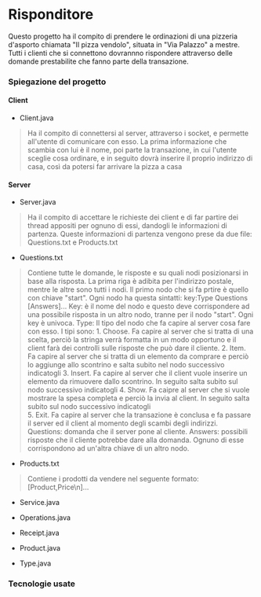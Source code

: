 # Risponditore

Questo progetto ha il compito di prendere le ordinazioni di una pizzeria d'asporto chiamata "Il pizza vendolo", situata in "Via Palazzo" a mestre. Tutti i clienti che si connettono dovrannno rispondere attraverso delle domande prestabilite che fanno parte della transazione.

### Spiegazione del progetto

#### Client

* Client.java
> Ha il compito di connettersi al server, attraverso i socket, e permette all'utente di comunicare con esso. La prima informazione che scambia con lui è il nome, poi parte la transazione, in cui l'utente sceglie cosa ordinare, e in seguito dovrà inserire il proprio indirizzo di casa, così da potersi far arrivare la pizza a casa

#### Server

* Server.java
> Ha il compito di accettare le richieste dei client e di far partire dei thread appositi per ognuno di essi, dandogli le informazioni di partenza. Queste informazioni di partenza vengono prese da due file: Questions.txt e Products.txt

   * Questions.txt
   > Contiene tutte le domande, le risposte e su quali nodi posizionarsi in base alla risposta. La prima riga è adibita per l'indirizzo postale, mentre le altre sono tutti i nodi. Il primo nodo che si fa prtire è quello con chiave "start".
   Ogni nodo ha questa sintatti:
           key:Type
                Questions
                    [Answers]...
    Key: è il nome del nodo e questo deve corrispondere ad una possibile risposta in un altro nodo, tranne per il nodo "start". Ogni key è univoca.
    Type: Il tipo del nodo che fa capire al server cosa fare con esso. I tipi sono:
        1. Choose. Fa capire al server che si tratta di una scelta, perciò la stringa verrà formatta in un modo opportuno e il client farà dei controlli sulle risposte che può dare il cliente.
        2. Item. Fa capire al server che si tratta di un elemento da comprare e perciò lo aggiunge allo scontrino e salta subito nel nodo successivo indicatogli
        3. Insert. Fa capire al server che il client vuole inserire un elemento da rimuovere dallo scontrino. In seguito salta subito sul nodo successivo indicatogli
        4. Show. Fa caipre al server che si vuole mostrare la spesa completa e perciò la invia al client. In seguito salta subito sul nodo successivo indicatogli  
        5. Exit. Fa capire al server che la transazione è conclusa e fa passare il server ed il client al momento degli scambi degli indirizzi.   
    Questions: domanda che il server pone al cliente.
    Answers: possibili risposte che il cliente potrebbe dare alla domanda. Ognuno di esse corrispondono ad un'altra chiave di un altro nodo.

  * Products.txt
  > Contiene i prodotti da vendere nel seguente formato:
          [Product,Price\n]...

* Service.java

* Operations.java

* Receipt.java

* Product.java

* Type.java

### Tecnologie usate
